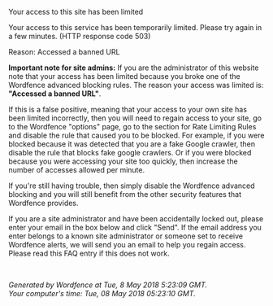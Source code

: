 Your access to this site has been limited

Your access to this service has been temporarily limited. Please try again in a few minutes. (HTTP response code 503)

Reason: Accessed a banned URL

**Important note for site admins:** If you are the administrator of this website note that your access has been limited because you broke one of the Wordfence advanced blocking rules. The reason your access was limited is: **"Accessed a banned URL"**.  
  
If this is a false positive, meaning that your access to your own site has been limited incorrectly, then you will need to regain access to your site, go to the Wordfence "options" page, go to the section for Rate Limiting Rules and disable the rule that caused you to be blocked. For example, if you were blocked because it was detected that you are a fake Google crawler, then disable the rule that blocks fake google crawlers. Or if you were blocked because you were accessing your site too quickly, then increase the number of accesses allowed per minute.  
  
If you're still having trouble, then simply disable the Wordfence advanced blocking and you will still benefit from the other security features that Wordfence provides.

  
If you are a site administrator and have been accidentally locked out, please enter your email in the box below and click "Send". If the email address you enter belongs to a known site administrator or someone set to receive Wordfence alerts, we will send you an email to help you regain access. Please read this FAQ entry if this does not work.  
  
   
  

_Generated by Wordfence at Tue, 8 May 2018 5:23:09 GMT.  
Your computer's time: Tue, 08 May 2018 05:23:10 GMT._